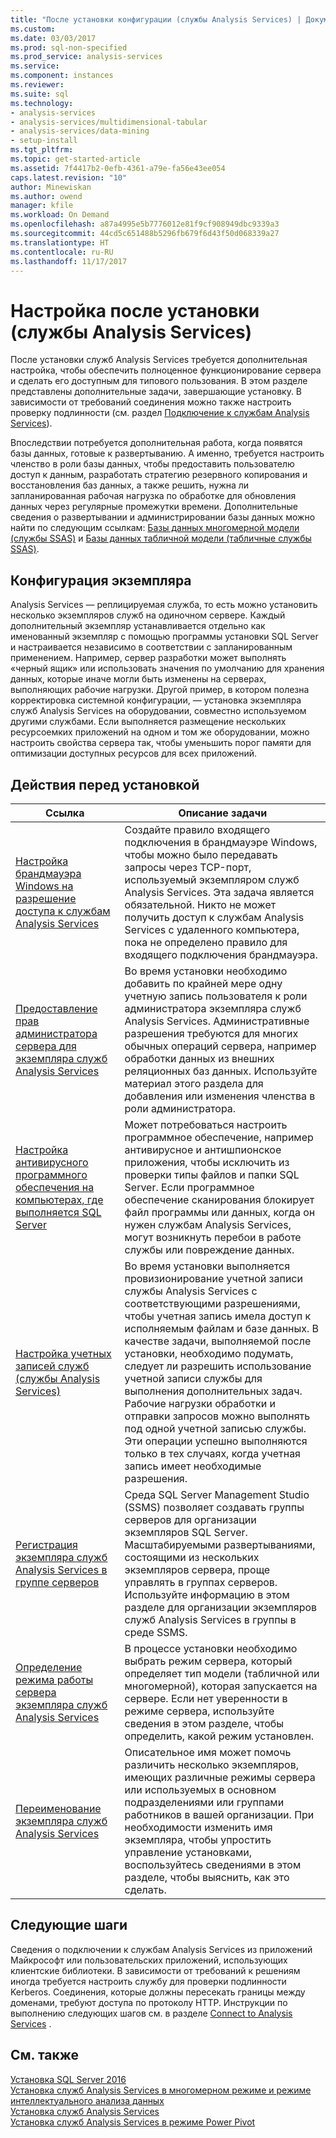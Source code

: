 ```yaml
---
title: "После установки конфигурации (службы Analysis Services) | Документы Microsoft"
ms.custom: 
ms.date: 03/03/2017
ms.prod: sql-non-specified
ms.prod_service: analysis-services
ms.service: 
ms.component: instances
ms.reviewer: 
ms.suite: sql
ms.technology:
- analysis-services
- analysis-services/multidimensional-tabular
- analysis-services/data-mining
- setup-install
ms.tgt_pltfrm: 
ms.topic: get-started-article
ms.assetid: 7f4417b2-0efb-4361-a79e-fa56e43ee054
caps.latest.revision: "10"
author: Minewiskan
ms.author: owend
manager: kfile
ms.workload: On Demand
ms.openlocfilehash: a87a4995e5b7776012e81f9cf908949dbc9339a3
ms.sourcegitcommit: 44cd5c651488b5296fb679f6d43f50d068339a27
ms.translationtype: HT
ms.contentlocale: ru-RU
ms.lasthandoff: 11/17/2017
---
```

# <a name="post-install-configuration-analysis-services"></a>Настройка после установки (службы Analysis Services)
  После установки служб Analysis Services требуется дополнительная настройка, чтобы обеспечить полноценное функционирование сервера и сделать его доступным для типового пользования. В этом разделе представлены дополнительные задачи, завершающие установку. В зависимости от требований соединения можно также настроить проверку подлинности (см. раздел [Подключение к службам Analysis Services](../../analysis-services/instances/connect-to-analysis-services.md)).  
  
 Впоследствии потребуется дополнительная работа, когда появятся базы данных, готовые к развертыванию. А именно, требуется настроить членство в роли базы данных, чтобы предоставить пользователю доступ к данным, разработать стратегию резервного копирования и восстановления баз данных, а также решить, нужна ли запланированная рабочая нагрузка по обработке для обновления данных через регулярные промежутки времени. Дополнительные сведения о развертывании и администрировании базы данных можно найти по следующим ссылкам: [Базы данных многомерной модели (службы SSAS)](../../analysis-services/multidimensional-models/multidimensional-model-databases-ssas.md) и [Базы данных табличной модели (табличные службы SSAS)](../../analysis-services/tabular-models/tabular-model-databases-ssas-tabular.md).  
  
## <a name="instance-configuration"></a>Конфигурация экземпляра  
 Analysis Services — реплицируемая служба, то есть можно установить несколько экземпляров служб на одиночном сервере. Каждый дополнительный экземпляр устанавливается отдельно как именованный экземпляр с помощью программы установки SQL Server и настраивается независимо в соответствии с запланированным применением. Например, сервер разработки может выполнять «черный ящик» или использовать значения по умолчанию для хранения данных, которые иначе могли быть изменены на серверах, выполняющих рабочие нагрузки. Другой пример, в котором полезна корректировка системной конфигурации, — установка экземпляра служб Analysis Services на оборудовании, совместно используемом другими службами. Если выполняется размещение нескольких ресурсоемких приложений на одном и том же оборудовании, можно настроить свойства сервера так, чтобы уменьшить порог памяти для оптимизации доступных ресурсов для всех приложений.  
  
## <a name="post-installation-tasks"></a>Действия перед установкой  
  
|Ссылка|Описание задачи|  
|----------|----------------------|  
|[Настройка брандмауэра Windows на разрешение доступа к службам Analysis Services](../../analysis-services/instances/configure-the-windows-firewall-to-allow-analysis-services-access.md)|Создайте правило входящего подключения в брандмауэре Windows, чтобы можно было передавать запросы через TCP-порт, используемый экземпляром служб Analysis Services. Эта задача является обязательной. Никто не может получить доступ к службам Analysis Services с удаленного компьютера, пока не определено правило для входящего подключения брандмауэра.|  
|[Предоставление прав администратора сервера для экземпляра служб Analysis Services](../../analysis-services/instances/grant-server-admin-rights-to-an-analysis-services-instance.md)|Во время установки необходимо добавить по крайней мере одну учетную запись пользователя к роли администратора экземпляра служб Analysis Services. Административные разрешения требуются для многих обычных операций сервера, например обработки данных из внешних реляционных баз данных. Используйте материал этого раздела для добавления или изменения членства в роли администратора.|
|[Настройка антивирусного программного обеспечения на компьютерах, где выполняется SQL Server](https://support.microsoft.com/kb/309422) |Может потребоваться настроить программное обеспечение, например антивирусное и антишпионское приложения, чтобы исключить из проверки типы файлов и папки SQL Server. Если программное обеспечение сканирования блокирует файл программы или данных, когда он нужен службам Analysis Services, могут возникнуть перебои в работе службы или повреждение данных. |
|[Настройка учетных записей служб (службы Analysis Services)](../../analysis-services/instances/configure-service-accounts-analysis-services.md)|Во время установки выполняется провизионирование учетной записи службы Analysis Services с соответствующими разрешениями, чтобы учетная запись имела доступ к исполняемым файлам и базе данных. В качестве задачи, выполняемой после установки, необходимо подумать, следует ли разрешить использование учетной записи службы для выполнения дополнительных задач. Рабочие нагрузки обработки и отправки запросов можно выполнять под одной учетной записью службы. Эти операции успешно выполняются только в тех случаях, когда учетная запись имеет необходимые разрешения.|  
|[Регистрация экземпляра служб Analysis Services в группе серверов](../../analysis-services/instances/register-an-analysis-services-instance-in-a-server-group.md)|Среда SQL Server Management Studio (SSMS) позволяет создавать группы серверов для организации экземпляров SQL Server. Масштабируемыми развертываниями, состоящими из нескольких экземпляров сервера, проще управлять в группах серверов. Используйте информацию в этом разделе для организации экземпляров служб Analysis Services в группы в среде SSMS.|  
|[Определение режима работы сервера экземпляра служб Analysis Services](../../analysis-services/instances/determine-the-server-mode-of-an-analysis-services-instance.md)|В процессе установки необходимо выбрать режим сервера, который определяет тип модели (табличной или многомерной), которая запускается на сервере. Если нет уверенности в режиме сервера, используйте сведения в этом разделе, чтобы определить, какой режим установлен.|  
|[Переименование экземпляра служб Analysis Services](../../analysis-services/instances/rename-an-analysis-services-instance.md)|Описательное имя может помочь различить несколько экземпляров, имеющих различные режимы сервера или используемых в основном подразделениями или группами работников в вашей организации. При необходимости изменить имя экземпляра, чтобы упростить управление установками, воспользуйтесь сведениями в этом разделе, чтобы выяснить, как это сделать.|  
  
## <a name="next-steps"></a>Следующие шаги  
 Сведения о подключении к службам Analysis Services из приложений Майкрософт или пользовательских приложений, использующих клиентские библиотеки. В зависимости от требований к решениям иногда требуется настроить службу для проверки подлинности Kerberos. Соединения, которые должны пересекать границы между доменами, требуют доступа по протоколу HTTP. Инструкции по выполнению следующих шагов см. в разделе [Connect to Analysis Services](../../analysis-services/instances/connect-to-analysis-services.md) .  
  
## <a name="see-also"></a>См. также  
 [Установка SQL Server 2016](../../database-engine/install-windows/installation-for-sql-server-2016.md)   
 [Установка служб Analysis Services в многомерном режиме и режиме интеллектуального анализа данных](http://msdn.microsoft.com/library/8a1f33e8-2bd6-4fb8-bd46-c86f2a067f60)   
 [Установка служб Analysis Services](../../analysis-services/instances/install-windows/install-analysis-services.md)   
 [Установка служб Analysis Services в режиме Power Pivot](../../analysis-services/instances/install-windows/install-analysis-services-in-power-pivot-mode.md)  
  
  
